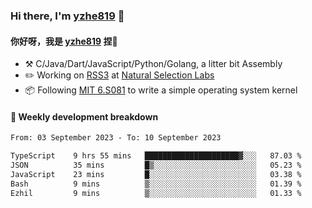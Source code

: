### Hi there, I'm [yzhe819](https://github.com/yzhe819) 👋

#### 你好呀，我是 [yzhe819](https://github.com/yzhe819) 捏👋

- :hammer_and_pick: C/Java/Dart/JavaScript/Python/Golang, a litter bit Assembly
- :pencil2: Working on [RSS3](https://github.com/NaturalSelectionLabs/RSS3) at [Natural Selection Labs](https://github.com/NaturalSelectionLabs)
- 📦 Following [MIT 6.S081](https://pdos.csail.mit.edu/6.S081/2020/) to write a simple operating system kernel



#### 📝 Weekly development breakdown

<!--START_SECTION:waka-->

```txt
From: 03 September 2023 - To: 10 September 2023

TypeScript    9 hrs 55 mins   █████████████████████▓░░░   87.03 %
JSON          35 mins         █▒░░░░░░░░░░░░░░░░░░░░░░░   05.23 %
JavaScript    23 mins         █░░░░░░░░░░░░░░░░░░░░░░░░   03.38 %
Bash          9 mins          ▒░░░░░░░░░░░░░░░░░░░░░░░░   01.39 %
Ezhil         9 mins          ▒░░░░░░░░░░░░░░░░░░░░░░░░   01.33 %
```

<!--END_SECTION:waka-->



